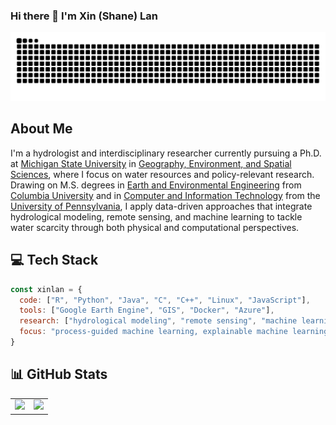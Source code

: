 ### Hi there 👋 I'm Xin (Shane) Lan

<picture>
  <source media="(prefers-color-scheme: dark)" srcset="https://raw.githubusercontent.com/xinlan-technology/xinlan-technology/output/github-snake-dark.svg">
  <source media="(prefers-color-scheme: light)" srcset="https://raw.githubusercontent.com/xinlan-technology/xinlan-technology/output/github-snake.svg">
  <img alt="github contribution grid snake animation" src="https://raw.githubusercontent.com/xinlan-technology/xinlan-technology/output/github-snake.svg">
</picture>

## About Me

I'm a hydrologist and interdisciplinary researcher currently pursuing a Ph.D. at [Michigan State University](https://msu.edu) in [Geography, Environment, and Spatial Sciences](https://geo.msu.edu), where I focus on water resources and policy-relevant research. Drawing on M.S. degrees in [Earth and Environmental Engineering](https://eee.columbia.edu) from [Columbia University](https://www.columbia.edu) and in [Computer and Information Technology](https://online.seas.upenn.edu/) from the [University of Pennsylvania](https://www.upenn.edu), I apply data-driven approaches that integrate hydrological modeling, remote sensing, and machine learning to tackle water scarcity through both physical and computational perspectives.

## 💻 Tech Stack

```javascript
const xinlan = {
  code: ["R", "Python", "Java", "C", "C++", "Linux", "JavaScript"],
  tools: ["Google Earth Engine", "GIS", "Docker", "Azure"],
  research: ["hydrological modeling", "remote sensing", "machine learning"],
  focus: "process-guided machine learning, explainable machine learning"
}
```

## 📊 GitHub Stats

<div align="center">
<table>
<tr>
<td width="50%" align="center">
<img src="https://github-readme-stats-sigma-five.vercel.app/api?username=xinlan-technology&show_icons=true" />
</td>
<td width="50%" align="center">
<img src="https://github-readme-stats-sigma-five.vercel.app/api/top-langs/?username=xinlan-technology&layout=compact" />
</td>
</tr>
</table>
</div>



